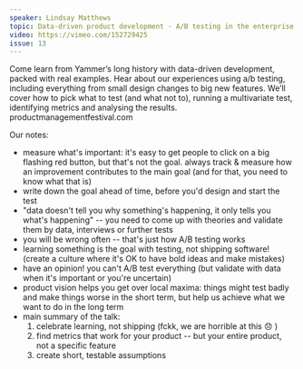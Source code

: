 ```yaml
---
speaker: Lindsay Matthews
topic: Data-driven product development - A/B testing in the enterprise
video: https://vimeo.com/152729425
issue: 13
---
```


Come learn from Yammer’s long history with data-driven development, packed with real examples. Hear about our experiences using a/b testing, including everything from small design changes to big new features. We’ll cover how to pick what to test (and what not to), running a multivariate test, identifying metrics and analysing the results. productmanagementfestival.com

Our notes:

* measure what's important: it's easy to get people to click on a big flashing red button, but that's not the goal. always track & measure how an improvement contributes to the main goal (and for that, you need to know what that is)
* write down the goal ahead of time, before you'd design and start the test
* "data doesn't tell you why something's happening, it only tells you what's happening" -- you need to come up with theories and validate them by data, interviews or further tests
* you will be wrong often -- that's just how A/B testing works
* learning something is the goal with testing, not shipping software! (create a culture where it's OK to have bold ideas and make mistakes)
* have an opinion! you can't A/B test everything (but validate with data when it's important or you're uncertain)
* product vision helps you get over local maxima: things might test badly and make things worse in the short term, but help us achieve what we want to do in the long term
* main summary of the talk:
   1. celebrate learning, not shipping (fckk, we are horrible at this :disappointed: )
   2. find metrics that work for your product -- but your entire product, not a specific feature
   3. create short, testable assumptions
